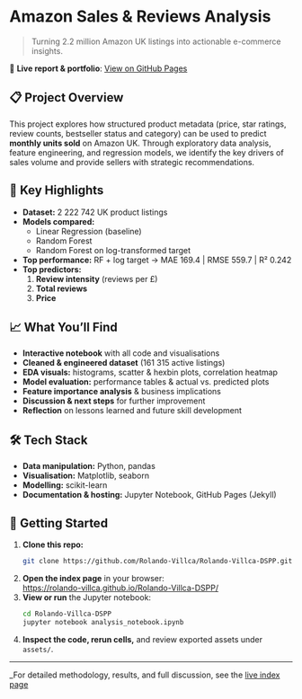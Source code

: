 # Amazon Sales & Reviews Analysis

> Turning 2.2 million Amazon UK listings into actionable e-commerce insights.

🔗 **Live report & portfolio**: [View on GitHub Pages](https://rolando-villca.github.io/Rolando-Villca-DSPP/)

## 📋 Project Overview

This project explores how structured product metadata (price, star ratings, review counts, bestseller status and category) can be used to predict **monthly units sold** on Amazon UK. Through exploratory data analysis, feature engineering, and regression models, we identify the key drivers of sales volume and provide sellers with strategic recommendations.

## 🚀 Key Highlights

- **Dataset:** 2 222 742 UK product listings  
- **Models compared:**  
  - Linear Regression (baseline)  
  - Random Forest  
  - Random Forest on log-transformed target  
- **Top performance:** RF + log target → MAE 169.4 | RMSE 559.7 | R² 0.242  
- **Top predictors:**  
  1. **Review intensity** (reviews per £)  
  2. **Total reviews**  
  3. **Price**  

## 📈 What You’ll Find

- **Interactive notebook** with all code and visualisations  
- **Cleaned & engineered dataset** (161 315 active listings)  
- **EDA visuals:** histograms, scatter & hexbin plots, correlation heatmap  
- **Model evaluation:** performance tables & actual vs. predicted plots  
- **Feature importance analysis** & business implications  
- **Discussion & next steps** for further improvement  
- **Reflection** on lessons learned and future skill development  

## 🛠️ Tech Stack

- **Data manipulation:** Python, pandas  
- **Visualisation:** Matplotlib, seaborn  
- **Modelling:** scikit-learn  
- **Documentation & hosting:** Jupyter Notebook, GitHub Pages (Jekyll)  

## 🚀 Getting Started

1. **Clone this repo:**  
   ```bash
   git clone https://github.com/Rolando-Villca/Rolando-Villca-DSPP.git
   ```
2. **Open the index page** in your browser:  
   https://rolando-villca.github.io/Rolando-Villca-DSPP/
3. **View or run** the Jupyter notebook:  
   ```bash
   cd Rolando-Villca-DSPP
   jupyter notebook analysis_notebook.ipynb
   ```
4. **Inspect the code, rerun cells,** and review exported assets under `assets/`.

---

_For detailed methodology, results, and full discussion, see the [live index page](https://rolando-villca.github.io/Rolando-Villca-DSPP/)
